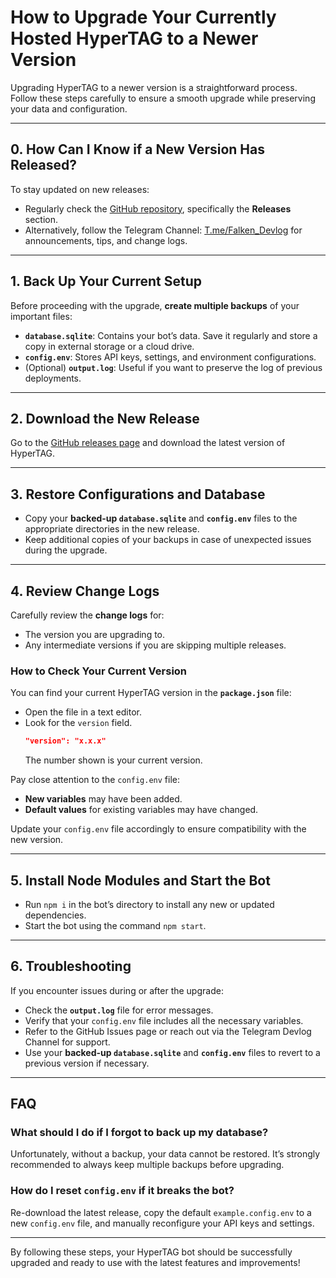 # How to Upgrade Your Currently Hosted HyperTAG to a Newer Version

Upgrading HyperTAG to a newer version is a straightforward process. Follow these steps carefully to ensure a smooth upgrade while preserving your data and configuration.

---

## 0. How Can I Know if a New Version Has Released?

To stay updated on new releases:

- Regularly check the [GitHub repository](https://github.com/Mostafa-Abbasi/hypertag.git), specifically the **Releases** section.
- Alternatively, follow the Telegram Channel: [T.me/Falken_Devlog](https://T.me/Falken_Devlog) for announcements, tips, and change logs.

---

## 1. Back Up Your Current Setup

Before proceeding with the upgrade, **create multiple backups** of your important files:

- **`database.sqlite`**: Contains your bot’s data. Save it regularly and store a copy in external storage or a cloud drive.
- **`config.env`**: Stores API keys, settings, and environment configurations.
- (Optional) **`output.log`**: Useful if you want to preserve the log of previous deployments.

---

## 2. Download the New Release

Go to the [GitHub releases page](https://github.com/Mostafa-Abbasi/hypertag.git) and download the latest version of HyperTAG.

---

## 3. Restore Configurations and Database

- Copy your **backed-up `database.sqlite`** and **`config.env`** files to the appropriate directories in the new release.
- Keep additional copies of your backups in case of unexpected issues during the upgrade.

---

## 4. Review Change Logs

Carefully review the **change logs** for:

- The version you are upgrading to.
- Any intermediate versions if you are skipping multiple releases.

### How to Check Your Current Version

You can find your current HyperTAG version in the **`package.json`** file:

- Open the file in a text editor.
- Look for the `version` field.
  ```json
  "version": "x.x.x"
  ```
  The number shown is your current version.

Pay close attention to the `config.env` file:

- **New variables** may have been added.
- **Default values** for existing variables may have changed.

Update your `config.env` file accordingly to ensure compatibility with the new version.

---

## 5. Install Node Modules and Start the Bot

- Run `npm i` in the bot’s directory to install any new or updated dependencies.
- Start the bot using the command `npm start`.

---

## 6. Troubleshooting

If you encounter issues during or after the upgrade:

- Check the **`output.log`** file for error messages.
- Verify that your `config.env` file includes all the necessary variables.
- Refer to the GitHub Issues page or reach out via the Telegram Devlog Channel for support.
- Use your **backed-up `database.sqlite`** and **`config.env`** files to revert to a previous version if necessary.

---

## FAQ

### What should I do if I forgot to back up my database?

Unfortunately, without a backup, your data cannot be restored. It’s strongly recommended to always keep multiple backups before upgrading.

### How do I reset `config.env` if it breaks the bot?

Re-download the latest release, copy the default `example.config.env` to a new `config.env` file, and manually reconfigure your API keys and settings.

---

By following these steps, your HyperTAG bot should be successfully upgraded and ready to use with the latest features and improvements!
